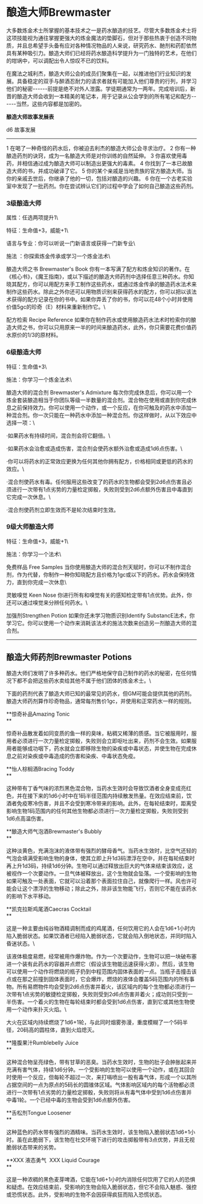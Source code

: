 # 酿造大师Brewmaster 

大多数炼金术士所掌握的基本技术之一是药水酿造的技艺。尽管大多数炼金术士将这项技能视为通往掌握更强大的炼金魔法的垫脚石，但对于那些热衷于创造不同物质，并且总希望手头备有应对各种情况物品的人来说，研究药水、酏剂和药酊依然具有某种吸引力。酿造大师们已经将药水酿造科学提升为一门独特的艺术，在他们的坩埚中，可以调配出令人惊叹不已的饮料。

在魔法之城利杰，酿造大师公会的成员们聚集在一起，以推进他们行业知识的发展。具备稳定的双手与醉酒忍耐力的请求者就有可能加入他们尊贵的行列，并学习他们的秘密------前提是绝不对外人泄露。学徒期通常为一两年。完成培训后，新晋的酿造大师会收到一本精美的笔记本，用于记录从公会学到的所有笔记和配方------当然，这些内容都是加密的。

**酿造大师故事发展表**

  d6   故事发展
  ---- ----------------------------------------------------------------------------------------------
  1    在喝了一种奇怪的药水后，你被迫去利杰的酿造大师公会寻求治疗。
  2    你有一种酿造药剂的诀窍，成为一名酿造大师是对你训练的自然延伸。
  3    你喜欢使用毒药，并相信通过成为酿造大师可以制造出更强大的毒素。
  4    你找到了一本已故酿造大师的书，并成功破译了它。
  5    你的某个亲戚是当地贵族的官方酿造大师。当你的亲戚去世后，你继承了他的一切，包括对酿造的兴趣。
  6    你在一个古老实验室中发现了一批药剂。你在尝试辨认它们的过程中学会了如何自己酿造这些药剂。

### 3级酿造大师 

属性：任选两项提升1\

特征：生命值+3，威能+1\

语言与专业：你可以听说一门新语言或获得一门新专业\

施法 ：你探索炼金传承或学习一个炼金法术\

酿造大师之书 Brewmaster's Book
你有一本写满了配方和炼金知识的著作。在《核心书》，《魔王指南》，或以下描述的酿造大师药剂中选择任意三种药水。你知晓其配方，你可以用配方来手工制作这些药水，或通过炼金传承的酿造药水法术来制作这些药水。除此之外你还可以用物质识别来获得药水的配方，你可以把以该法术获得的配方记录在你的书中。如果你弄丢了你的书，你可以花48个小时并使用价值5gc的珍奇（E）材料来重新制作它。\

配方检索 Recipe Reference
如果你在制作药水或使用酿造药水法术时检索你的酿造大师之书，你可以只用原来一半的时间来酿造药水，此外，你只需要花费价值药水原价的1/3的原材料。

### 6级酿造大师 

特征：生命值+3\

施法：你学习一个炼金法术\

酿造大师的混合剂 Brewmaster's Admixture
每次你完成休息后，你可以用一个炼金套装酿造相当于你团队等级一半数量的混合剂。混合物在使用或直到你完成休息之前保持效力。你可以使用一个动作，或一个反应，在你可触及的药水中添加一种混合剂。你一次只能在一种药水中添加一种混合剂。你这样做时，从以下效应中选择一项：\

·如果药水有持续时间，混合剂会将它翻倍。\

·如果药水会治愈或造成伤害，混合剂会使药水额外治愈或造成1d6点伤害。\

·你可以将药水的正常效应更换为任何其他你拥有配方，价格相同或更低的药水的效应。\

·混合剂使药水有毒。任何服用这些改变了的药水的生物都会受到2d6点伤害且必须进行一次带有1点劣势的力量检定掷骰，失败则受到2d6点额外伤害且中毒直到它完成一次休息。\

·混合剂使药剂立即生效而不是轮次结束时生效。

### 9级大师酿造大师 

特征：生命值+3，威能+1\

施法：你学习一个法术\

免费样品 Free Samples
当你使用酿造大师的混合剂天赋时，你可以不制作混合剂，作为代替，你制作一种你知晓配方且价格为1gc或以下的药水。药水会保持效力，直到你完成一次休息\

灵敏嗅觉 Keen Nose
你进行所有和嗅觉有关的感知检定带有1点优势。此外，你还可以通过嗅觉来分辨任何药水。\

加强剂Strengthen Potion 如果你还未学习物质识别Identify
SubstancE法术，你学习它。你可以使用一个动作来消耗该法术的施法次数来创造另一剂酿造大师的混合剂。

------------------------------------------------------------------------

## 酿造大师药剂Brewmaster Potions 

酿造大师们发明了许多种药水。他们严格地保守自己制作的药水的秘密，在任何情况下都不会把这些药水卖给其他不属于他们团体的炼金术士。\

下面的药剂代表了酿造大师已知的最常见的药水，但GM可能会提供其他的药剂。酿造大师药剂算作珍奇物品，通常每剂售价1gc，并使用和正常药水一样的规则。

**惊奇补品Amazing Tonic\
**

惊奇补品散发着如同变质的鱼一样的臭味，粘稠又稀薄的质感。当它被服用时，服用者必须进行一次力量检定掷骰，失败则会立即呕吐出来，药剂不会生效。如果服用者能够成功咽下，药水就会立即移除生物的染疾或中毒状态，并使生物在完成休息之前对染疾或中毒造成的伤害和染疾、中毒状态免疫。

**怡人棕榈酒Bracing Toddy\
**

这种带有丁香气味的浓烈黑色混合物，当药水生效时会导致饮酒者全身变成亮红色，并在接下来的1d6小时中在1码半径范围内持续散发热量。在效应结束前，饮酒者免疫寒冷伤害，并且不会受到寒冷带来的影响。此外，在每轮结束时，距离受影响生物1码范围内的任何其他生物都必须进行一次力量检定掷骰，失败则受到1d6点高温伤害。

**酿造大师气泡酒Brewmaster's Bubbly\
**

这种淡黄色，充满泡沫的液体带有强烈的酵母香气。当药水生效时，比空气还轻的气泡会填满受影响生物的身体，使其立即上升1d3码漂浮在空中，并在每轮结束时再上升1d3码，持续1d6分钟。生物可以通过释放出巨大的气体来结束该效应，这被视作一个次要动作。一旦气体被释放出，这个生物就会坠落。一个受影响的生物如果可触及一处表面，它就可以沿着那个表面拉住自己，就像爬行一样。风也许可能会让这个漂浮的生物移动；除此之外，除非该生物能飞行，否则它不能在该药水的影响下水平移动。

**凯克拉斯鸡尾酒Caecras Cocktail\
**

这是一种主要由纯谷物酒精调制而成的鸡尾酒，任何饮用它的人会在1d6+1小时内陷入脆弱状态。如果饮酒者已经陷入脆弱状态，它就会陷入倒地状态，并同时陷入昏迷状态。\

该液体极度易燃，经常被用作爆炸物。作为一个次要动作，生物可以把一块破布塞进一个装有此药水的容器并点燃它（假设该生物能迅速获得火源）。然后，该生物可以使用一个动作将燃烧的瓶子扔到中程范围内固体表面的一点。当瓶子击撞击该点或在那之前撞到固体表面时，它会爆炸，燃烧的液体会覆盖5码范围内的所有事物。所有易燃物件均会受到2d6点伤害并着火，该区域内的每个生物都必须进行一次带有1点劣势的敏捷检定掷骰，失败则受到2d6点伤害并着火；成功则只受到一半伤害。一个着火的生物在每轮结束时都会受到1d6点伤害，直到它或其他生物使用一个动作来扑灭火焰。\

大火在区域内持续燃烧了1d6+1轮，与此同时烟雾弥漫，重度模糊了一个5码半径，20码高的圆柱体，直到火焰熄灭。

**隆腹果汁Rumblebelly Juice\
**

这种混合物呈亮绿色，带有甘草的恶臭。当药水生效时，生物的肚子会肿胀起来并充满有害气体，持续1d6分钟。一个受影响的生物可以使用一个动作，或在其回合时使用一个反应，但每轮不超过一次，来打嗝喷出一股有毒气体，形成一个以其所占据空间的一点为原点的5码长的圆锥体区域。气体影响区域内的每个活物都必须进行一次带有1点劣势的力量检定掷骰，失败则将从有毒气体中受到1d6点伤害并中毒1轮。一个已经中毒的生物会受到1d6点额外伤害。

**舌松剂Tongue Loosener\
**

这种蓝色的药水带有强烈的酒精味。当药水生效时，该生物陷入脆弱状态1d6+1小时。虽在此脆弱下，该生物在社交环境下进行的攻击掷骰带有3点优势，并且无视脆弱状态带来的劣势。

**XXX 液态勇气  XXX Liquid Courage\
**

这是一种浓稠的黑色麦芽啤酒，它能在1d6+1小时内消除任何饮用了它的人的恐惧和疑虑。在效应结束前，受影响的生物会陷入脆弱状态，但它不会陷入魅惑、强控或恐慌状态。此外，受影响的生物不会因获得疯狂而陷入恐慌状态。
